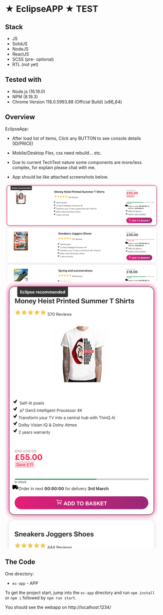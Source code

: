 # ★ EclipseAPP ★ TEST 

## Stack
- JS
- SolidJS
- NodeJS
- ReactJS
- SCSS (pre- optional)
- RTL (not yet)

## Tested with

- Node.js (16.19.0)
- NPM (8.19.3)
- Chrome Version 118.0.5993.88  (Official Build) (x86_64)

## Overview

EclipseApp:

- After load list of items, Click any BUTTON to see console details (ID/PRICE)
- Mobile/Desktop Flex, css need rebuild... etc.
- Due to current TechTest nature some components are more/less complex, for explain please chat with me.

- App should be like attached screenshots below.

![appka1](./assets/Appka1.png)
![appka2](./assets/Appka2.png)

## The Code

One directory:

- `ec-app` - APP

To get the project start, jump into the `ec-app` directory and run `npm install` or `npm i` followed by `npm run start`.

You should see the webapp on http://localhost:1234/
